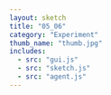 ```yaml
---
layout: sketch
title: "05_06"
category: "Experiment"
thumb_name: "thumb.jpg"
includes:
  - src: "gui.js"
  - src: "sketch.js"
  - src: "agent.js"
---
```


<!--

  You can change the title, category and thumb as you like
  (just make sure the folder contain a jpg for the thumb with the correct name)
  Do not change the first line "layout: sketch"

  If you need to customize this html page:
    1) delete the line "layout: sketch"
    2) copy the content of "/_layouts/sketch.html" below.
    Make sure to leave one line of space between the markup above and the html code

-->
